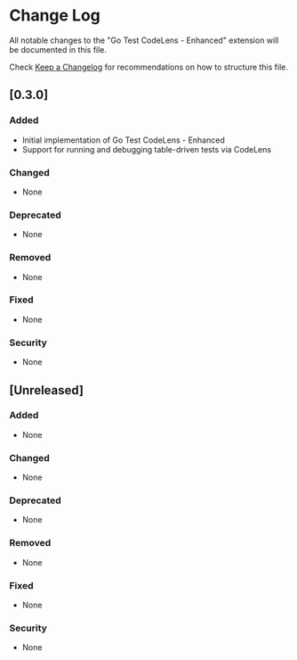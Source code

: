 # Change Log

All notable changes to the "Go Test CodeLens - Enhanced" extension will be documented in this file.

Check [Keep a Changelog](http://keepachangelog.com/) for recommendations on how to structure this file.

## [0.3.0]

### Added
- Initial implementation of Go Test CodeLens - Enhanced
- Support for running and debugging table-driven tests via CodeLens

### Changed
- None

### Deprecated
- None

### Removed
- None

### Fixed
- None

### Security
- None

## [Unreleased]

### Added
- None

### Changed
- None

### Deprecated
- None

### Removed
- None

### Fixed
- None

### Security
- None
